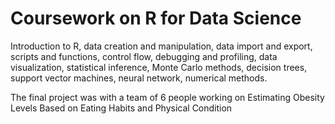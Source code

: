 # Coursework on R for Data Science
Introduction to R, data creation and manipulation, data import and export, scripts and functions, control flow, debugging and profiling, data visualization, statistical inference, Monte Carlo methods, decision trees, support vector machines, neural network, numerical methods.

The final project was with a team of 6 people working on Estimating Obesity Levels Based on Eating Habits and Physical Condition
